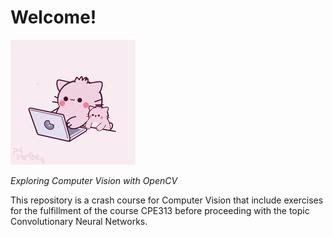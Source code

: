 # Welcome!
![me](https://github.com/ivllnv/Computer-Vision-Crash-Course/blob/499943e5f83adedfd0d3f9747931475bf8b82de2/200w.gif)

*Exploring Computer Vision with OpenCV*

This repository is a crash course for Computer Vision that include exercises for the fulfillment of the course CPE313 before proceeding with the topic Convolutionary Neural Networks.
